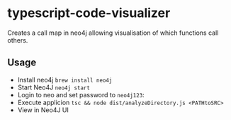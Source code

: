 # typescript-code-visualizer

Creates a call map in neo4j allowing visualisation of which functions call others. 

## Usage 

* Install neo4j `brew install neo4j`
* Start Neo4J `neo4j start`
* Login to neo and set password to `neo4j123`:
* Execute applicion `tsc && node dist/analyzeDirectory.js <PATHtoSRC>`
* View in Neo4J UI